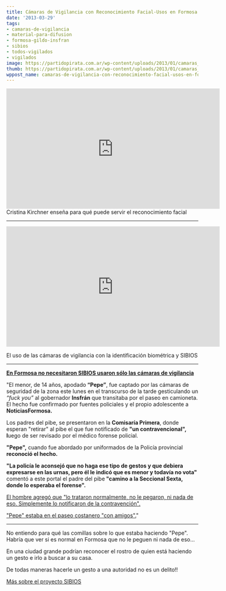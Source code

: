 ```yaml
---
title: Cámaras de Vigilancia con Reconocimiento Facial-Usos en Formosa!
date: '2013-03-29'
tags:
- camaras-de-vigilancia
- material-para-difusion
- formosa-gildo-insfran
- sibios
- todos-vigilados
- vigilados
image: https://partidopirata.com.ar/wp-content/uploads/2013/01/camaras_vigilancia.jpg
thumb: https://partidopirata.com.ar/wp-content/uploads/2013/01/camaras_vigilancia-150x150.jpg
wppost_name: camaras-de-vigilancia-con-reconocimiento-facial-usos-en-formosa
---
```


<center>
<iframe src="http://www.youtube.com/embed/ZZnVuBHJ994" height="315" width="560" allowfullscreen="" frameborder="0"></iframe></center>Cristina Kirchner enseña para qué puede servir el reconocimiento facial

<hr />

<iframe src="http://www.youtube.com/embed/ARWx6uWxHtU" height="315" width="560" allowfullscreen="" frameborder="0"></iframe>

El uso de las cámaras de vigilancia con la identificación biométrica y SIBIOS

<hr />

<a href="http://www.noticiasformosa.com.ar/index.php?option=com_content&amp;view=article&amp;id=1918:demoraron-a-un-menor-que-le-habria-hecho-fuck-you-al-gobernador" target="_blank"><strong>En Formosa no necesitaron SIBIOS usaron sólo las cámaras de vigilancia</strong></a>

"El menor, de 14 años, apodado<strong> “Pepe”</strong>, fue captado por las cámaras de seguridad de la zona este lunes en el transcurso de la tarde gesticulando un <em>“fuck you”</em> al gobernador <strong>Insfrán</strong> que transitaba por el paseo en camioneta. El hecho fue confirmado por fuentes policiales y el propio adolescente a <strong>NoticiasFormosa.</strong>

Los padres del pibe, se presentaron en la <strong>Comisaría Primera</strong>, donde esperan "retirar" al pibe el que fue notificado de <strong>"un contravencional", l</strong>uego de ser revisado por el médico forense policial.

<strong>"Pepe",</strong> cuando fue abordado por uniformados de la Policía provincial <strong>reconoció el hecho.</strong>

<strong>"La policía le aconsejó que no haga ese tipo de gestos y que debiera expresarse en las urnas, pero él le indicó que es menor y todavía no vota" </strong>comentó a este portal el padre del pibe<strong> "camino a la Seccional Sexta, donde lo esperaba el forense".</strong>

<span style="text-decoration: underline;">El hombre agregó que "lo trataron normalmente, no le pegaron, ni nada de eso. Simplemente lo notificaron de la contravención".</span>

<span style="text-decoration: underline;">"Pepe" estaba en el paseo costanero "con amigos".</span>"

<hr />

No entiendo para qué las comillas sobre lo que estaba haciendo "Pepe".
Habría que ver si es normal en Formosa que no le peguen ni nada de eso...

En una ciudad grande podrían reconocer el rostro de quien está haciendo un gesto e irlo a buscar a su casa.

De todas maneras hacerle un gesto a una autoridad no es un delito!!

<a href="https://partidopirata.com.ar/2011/11/09/sibios-todo-el-mundo-controlado-la-policia-y-la-side-sabran-quien-estuvo-en-una-marcha-manifestacion/">Más sobre el proyecto SIBIOS</a>
